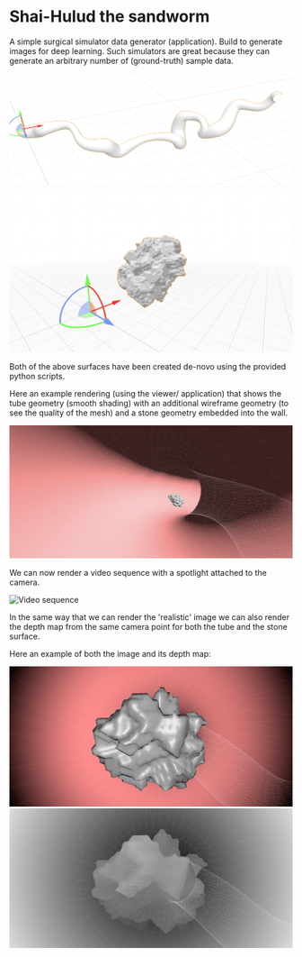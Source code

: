 # Shai-Hulud the sandworm

A simple surgical simulator data generator (application). Build to generate images for deep learning. Such simulators are great because they can generate an arbitrary number of (ground-truth) sample data.

![Example generated surface](/images/WormSurface.png "Example surface")

![Example stone](/images/Stone.png "Example surface for stone structure")

Both of the above surfaces have been created de-novo using the provided python scripts.

Here an example rendering (using the viewer/ application) that shows the tube geometry (smooth shading) with an additional wireframe geometry (to see the quality of the mesh) and a stone geometry embedded into the wall.

![Example surface rendered with stone](/images/WormStone.png "Example combined surface and stone geometry")

We can now render a video sequence with a spotlight attached to the camera.

![Video sequence](/images/animation.gif "Video sequence with wireframe and stone")

In the same way that we can render the 'realistic' image we can also render the depth map from the same camera point for both the tube and the stone surface.

Here an example of both the image and its depth map:

![Example rendered with stone](/images/DepthMapLinkedImage.png "Example surface and stone geometry")
![Corresponding depth map](/images/DepthMap.png "Example depth map (bright mean closer to the camera)")
